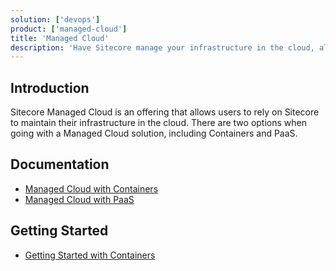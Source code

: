 ```yaml
---
solution: ['devops']
product: ['managed-cloud']
title: 'Managed Cloud'
description: 'Have Sitecore manage your infrastructure in the cloud, allowing you to focus on your customizations to Sitecore.  Advantages of a Managed Cloud option includes faster time to market, increased uptime and the peace of mind of knowing Sitecore is managing your infrastructure.'
---
```


## Introduction
Sitecore Managed Cloud is an offering that allows users to rely on Sitecore to maintain their infrastructure in the cloud.  There are two options when going with a Managed Cloud solution, including Containers and PaaS.

## Documentation

- [Managed Cloud with Containers](https://doc.sitecore.com/xp/en/developers/102/managed-cloud/introduction-to-managed-cloud.html)
- [Managed Cloud with PaaS](https://doc.sitecore.com/xp/en/developers/100/managed-cloud/sitecore-cloud-services-overview.html)

## Getting Started

- [Getting Started with Containers](/learn/getting-started/managed-cloud-with-containers)